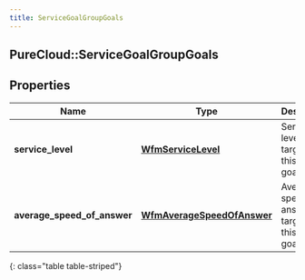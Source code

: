 ```yaml
---
title: ServiceGoalGroupGoals
---
```

## PureCloud::ServiceGoalGroupGoals

## Properties

|Name | Type | Description | Notes|
|------------ | ------------- | ------------- | -------------|
| **service_level** | [**WfmServiceLevel**](WfmServiceLevel.html) | Service level targets for this service goal group | |
| **average_speed_of_answer** | [**WfmAverageSpeedOfAnswer**](WfmAverageSpeedOfAnswer.html) | Average speed of answer targets for this service goal group | |
{: class="table table-striped"}


